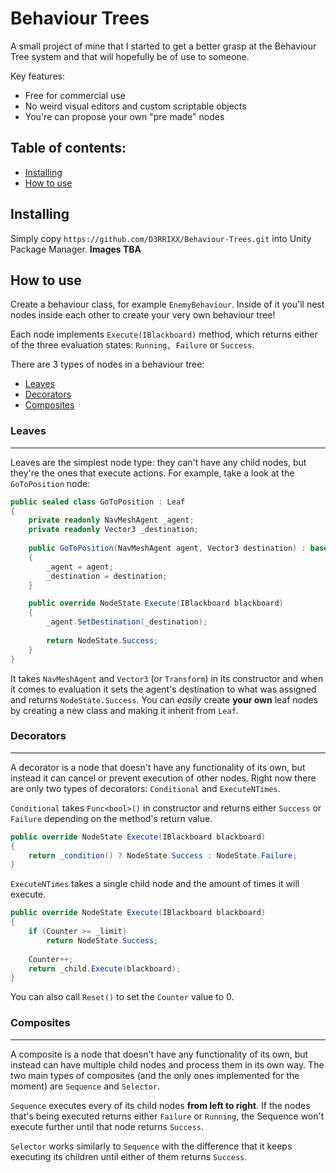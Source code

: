 Behaviour Trees
===
A small project of mine that I started to get a better grasp at the Behaviour Tree system and that will hopefully be of use to someone.

Key features:
* Free for commercial use
* No weird visual editors and custom scriptable objects
* You're can propose your own "pre made" nodes

## Table of contents:
- [Installing](#installing)
- [How to use](#how-to-use)

Installing
---
Simply copy `https://github.com/D3RRIXX/Behaviour-Trees.git` into Unity Package Manager. **Images TBA**

How to use
---
Create a behaviour class, for example `EnemyBehaviour`. Inside of it you'll nest nodes inside each other to create your very own behaviour tree!

Each node implements `Execute(IBlackboard)` method, which returns either of the three evaluation states: `Running, Failure` or `Success`.

There are 3 types of nodes in a behaviour tree:
* [Leaves](#leaves)
* [Decorators](#decorators)
* [Composites](#composites)

### Leaves
---
Leaves are the simplest node type: they can't have any child nodes, but they're the ones that execute actions. For example, take a look at the `GoToPosition` node:

```csharp
public sealed class GoToPosition : Leaf
{
    private readonly NavMeshAgent _agent;
    private readonly Vector3 _destination;
    
    public GoToPosition(NavMeshAgent agent, Vector3 destination) : base($"Go to {destination}")
    {
        _agent = agent;
        _destination = destination;
    }

    public override NodeState Execute(IBlackboard blackboard)
    {
        _agent.SetDestination(_destination);
    
        return NodeState.Success;
    }
}
```

It takes `NavMeshAgent` and `Vector3` (or `Transform`) in its constructor and when it comes to evaluation it sets the agent's destination to what was assigned and returns `NodeState.Success`. You can *easily* create **your own** leaf nodes by creating a new class and making it inherit from `Leaf`.

### Decorators
---
A decorator is a node that doesn't have any functionality of its own, but instead it can cancel or prevent execution of other nodes.
Right now there are only two types of decorators: `Conditional` and `ExecuteNTimes`.

`Conditional` takes `Func<bool>()` in constructor and returns either `Success` or `Failure` depending on the method's return value.

```csharp
public override NodeState Execute(IBlackboard blackboard)
{
    return _condition() ? NodeState.Success : NodeState.Failure;
}
```

`ExecuteNTimes` takes a single child node and the amount of times it will execute.

```csharp
public override NodeState Execute(IBlackboard blackboard)
{
    if (Counter >= _limit)
        return NodeState.Success;
                
    Counter++;           
    return _child.Execute(blackboard);
}
```

You can also call `Reset()` to set the `Counter` value to 0.

### Composites
---
A composite is a node that doesn't have any functionality of its own, but instead can have multiple child nodes and process them in its own way. The two main types of composites (and the only ones implemented for the moment) are `Sequence` and `Selector`.

`Sequence` executes every of its child nodes **from left to right**. If the nodes that's being executed returns either `Failure` or `Running`, the Sequence won't execute further until that node returns `Success`.

`Selector` works similarly to `Sequence` with the difference that it keeps executing its children until either of them returns `Success`.